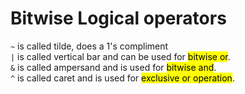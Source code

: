 # Bitwise Logical operators
`~` is called tilde, does a  1's compliment <br>
`|` is called vertical bar and can be used for <mark>bitwise or</mark>. <br>
`&` is called ampersand and is used for <mark>bitwise and</mark>. <br>
`^` is called caret and is used for <mark>exclusive or operation</mark>. <br>

